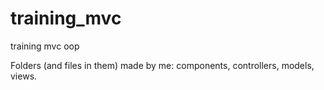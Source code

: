 # training_mvc
training mvc oop

Folders (and files in them) made by me:
components,
controllers,
models,
views.
